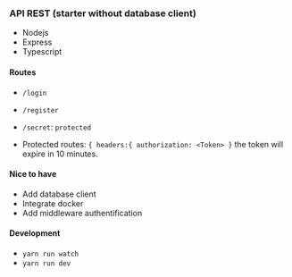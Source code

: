 ### API REST (starter without database client)

- Nodejs
- Express
- Typescript

#### Routes

- `/login`
- `/register`
- `/secret`: `protected` 

- Protected routes: `{ headers:{ authorization: <Token> }` the token will expire in 10 minutes.

#### Nice to have

- Add database client
- Integrate docker
- Add middleware authentification

#### Development

- `yarn run watch`
- `yarn run dev`  
